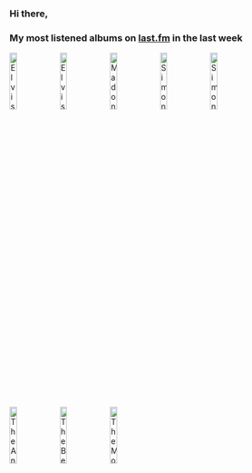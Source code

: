 ### Hi there, 

### My most listened albums on [last.fm](https://www.last.fm/user/jfdesignnet) in the last week

[<img src='https://lastfm.freetls.fastly.net/i/u/300x300/112f16b626c835edd8d8d586dc99b8ec.jpg' width='16%' height='16%' alt='Elvis Presley - From Elvis in Memphis'>](https://www.last.fm/music/elvis%2bpresley/from%2belvis%2bin%2bmemphis)&nbsp;
[<img src='https://lastfm.freetls.fastly.net/i/u/300x300/23167c460599af86717a0f85c6415a9e.png' width='16%' height='16%' alt='Elvis Presley - Walk a Mile in My Shoes: The Essential 70s Masters'>](https://www.last.fm/music/elvis%2bpresley/walk%2ba%2bmile%2bin%2bmy%2bshoes%253a%2bthe%2bessential%2b%252770s%2bmasters)&nbsp;
[<img src='https://lastfm.freetls.fastly.net/i/u/300x300/4fb6be04d9de80bf173262ce7b4ab96e.png' width='16%' height='16%' alt='Madonna - You Can Dance'>](https://www.last.fm/music/madonna/you%2bcan%2bdance)&nbsp;
[<img src='https://lastfm.freetls.fastly.net/i/u/300x300/4f2f761bc740a6c8b3366c8bcb9477c6.jpg' width='16%' height='16%' alt='Simon & Garfunkel - Parsley, Sage, Rosemary And Thyme'>](https://www.last.fm/music/simon%2b%2526%2bgarfunkel/parsley%252c%2bsage%252c%2brosemary%2band%2bthyme)&nbsp;
[<img src='https://lastfm.freetls.fastly.net/i/u/300x300/40241f10ff8010f7f5b55fe46fd25c41.jpg' width='16%' height='16%' alt='Simon & Garfunkel - Sounds of Silence'>](https://www.last.fm/music/simon%2b%2526%2bgarfunkel/sounds%2bof%2bsilence)&nbsp;
<br>
[<img src='https://lastfm.freetls.fastly.net/i/u/300x300/0744d6c04eede267ccf9b7f2d20dcc4b.jpg' width='16%' height='16%' alt='The Animals - Most Of The Animals'>](https://www.last.fm/music/the%2banimals/most%2bof%2bthe%2banimals)&nbsp;
[<img src='https://lastfm.freetls.fastly.net/i/u/300x300/7490cfc8360a5747452d3c1e730f0f19.jpg' width='16%' height='16%' alt='The Beatles - Rubber Soul (Remastered 2009)'>](https://www.last.fm/music/the%2bbeatles/rubber%2bsoul%2b%2528remastered%2b2009%2529)&nbsp;
[<img src='https://lastfm.freetls.fastly.net/i/u/300x300/5db177f30430479387ad71dd207afa95.png' width='16%' height='16%' alt='The Monkees - The Birds, The Bees, & The Monkees'>](https://www.last.fm/music/the%2bmonkees/the%2bbirds%252c%2bthe%2bbees%252c%2b%2526%2bthe%2bmonkees)&nbsp;
